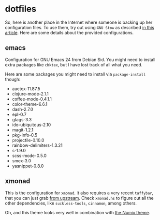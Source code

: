 dotfiles
========

So, here is another place in the Internet where someone is backing up
her configuration files.  To use them, try out using `GNU Stow` as
described [in this
article](http://brandon.invergo.net/news/2012-05-26-using-gnu-stow-to-manage-your-dotfiles.html).
Here are some details about the provided configurations.

emacs
-----

Configuration for GNU Emacs 24 from Debian Sid.  You might need to
install extra packages like `chktex`, but I have lost track of all
what you need.

Here are some packages you might need to install via `package-install`
though:

  * auctex-11.87.5
  * clojure-mode-2.1.1
  * coffee-mode-0.4.1.1
  * color-theme-6.6.1
  * dash-2.7.0
  * epl-0.7
  * gtags-3.3
  * ido-ubiquitous-2.10
  * magit-1.2.1
  * pkg-info-0.5
  * projectile-0.10.0
  * rainbow-delimiters-1.3.21
  * s-1.9.0
  * scss-mode-0.5.0
  * smex-3.0
  * yasnippet-0.8.0

xmonad
------

This is the configuration for `xmonad`.  It also requires a very
recent `taffybar`, that you can just grab [from
upstream](https://github.com/travitch/taffybar).  Check `xmonad.hs` to
figure out all the other dependencies, like `suckless-tools`,
`cinnamon`, among others.

Oh, and this theme looks very well in combination with [the Numix
theme](https://numixproject.org/).
